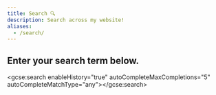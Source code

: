 ```yaml
---
title: Search 🔍️
description: Search across my website!
aliases:
  - /search/
---
```


## Enter your search term below.

<style>
.gcsc-branding,
table.gsc-resultsHeader,
td.gsc-search-button,
td.gsib_b {
  display: none;
}

table,
table.gsc-search-box,
.gsib_a,
.gsc-above-wrapper-area,
.cse .gsc-control-cse,
.gsc-control-cse,
table tbody tr,
.gsc-input-box,
table tbody td,
.gsst_a,
input[type=text]:focus,
td.gsc-input {
  padding: 0;
  margin: 0;
  border: none;
  box-shadow: none;
}

table tbody tr:nth-child(odd) {
  background-color: white;
}

.gsc-result .gs-title,
.gsc-input-box {
  height: inherit;
  text-decoration: none;
}

div#gsc-iw-id1 {
  border: 1px solid black;
}

td#gs_tti50 {
  padding: 1em;
}

.cse .gsc-search-button input.gsc-search-button-v2,
input.gsc-search-button-v2 {
  height: auto;
  width: auto;
}

.gsc-results-wrapper-nooverlay.gsc-results-wrapper-visible {
  margin-top: 2em;
}

a.gsst_a {
  border-bottom: none !important;
}

.gsc-search-box-tools .gsc-search-box .gsc-input {
  padding-right: 0;
}

table.gsc-search-box {
  display: inline-table;
}

.gsc-selected-option-container {
  max-width: 100%;
}

.gsc-refinementsArea {
  display: none;
}

.gsc-tabsArea>div {
  overflow: hidden;
}

input#gsc-i-id1 {
  background: none !important;
  margin: 0 !important;
  text-indent: 0 !important;
  padding: 1em !important;
}

td.gsc-input {
    padding: 0!important;
}
</style>

<script>
  (function() {
    var cx = '008213476470887739041:ade_gb9mv7g';
    var gcse = document.createElement('script');
    gcse.type = 'text/javascript';
    gcse.async = true;
    gcse.src = 'https://cse.google.com/cse.js?cx=' + cx;
    var s = document.getElementsByTagName('script')[0];
    s.parentNode.insertBefore(gcse, s);
  })();
</script>

<gcse:search enableHistory="true" autoCompleteMaxCompletions="5" autoCompleteMatchType="any"></gcse:search>
